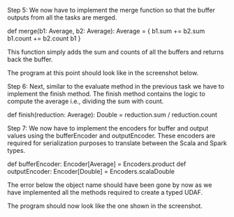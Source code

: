 
Step 5: We now have to implement the merge function so that the buffer outputs from all the tasks are merged.

def merge(b1: Average, b2: Average): Average = {
  b1.sum += b2.sum
  b1.count += b2.count
  b1
}

This function simply adds the sum and counts of all the buffers and returns back the buffer.

The program at this point should look like in the screenshot below.



 

Step 6: Next, similar to the evaluate method in the previous task we have to implement the finish method. The finish method contains the logic to compute the average i.e., dividing the sum with count.

def finish(reduction: Average): Double = reduction.sum / reduction.count


Step 7: We now have to implement the encoders for buffer and output values using the bufferEncoder and outputEncoder. These encoders are required for serialization purposes to translate between the Scala and Spark types.

def bufferEncoder: Encoder[Average] = Encoders.product
def outputEncoder: Encoder[Double] = Encoders.scalaDouble



The error below the object name should have been gone by now as we have implemented all the methods required to create a typed UDAF.

The program should now look like the one shown in the screenshot.

 
